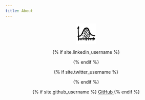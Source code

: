 ```yaml
---
title: About
---
```


<link rel="stylesheet" href="//maxcdn.bootstrapcdn.com/font-awesome/4.3.0/css/font-awesome.min.css">

<center>
<a href="http://www.subsubroutine.com">
  <img src="/assets/favicon.png">
</a>
<p>
{% if site.linkedin_username %}
<div>
    <a href="https://au.linkedin.com/in/{{ site.linkedin_username }}">
      <i class="fa fa-linkedin fa-3x"></i>  <!--LinkedIn -->
    </a>
</div>
{% endif %}
<p>
{% if site.twitter_username %}
<div>
    <a href="https://twitter.com/{{ site.twitter_username }}">
      <i class="fa fa-twitter fa-3x"></i>  <!--Twitter -->
    </a>
</div>
{% endif %}
<p>
{% if site.github_username %}
    <a href="https://github.com/{{ site.github_username }}">
      <i class="fa fa-github"></i> GitHub
    </a>
{% endif %}
<p>
</div>
</center>
